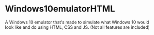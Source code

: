 # Windows10emulatorHTML
A Windows 10 emulator that's made to simulate what Windows 10 would look like and do using HTML, CSS and JS. (Not all features are included)
